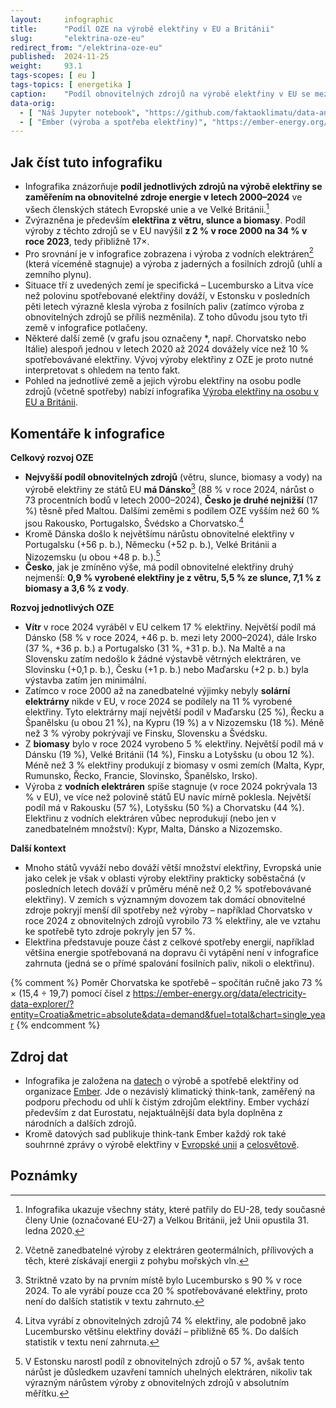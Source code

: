 ```yaml
---
layout:     infographic
title:      "Podíl OZE na výrobě elektřiny v EU a Británii"
slug:       "elektrina-oze-eu"
redirect_from: "/elektrina-oze-eu"
published:  2024-11-25
weight:     93.1
tags-scopes: [ eu ]
tags-topics: [ energetika ]
caption:    "Podíl obnovitelných zdrojů na výrobě elektřiny v EU se mezi lety 2000–2024 zvýšil přibližně 17×. Nejvyšší podíl těchto zdrojů má Dánsko, nejnižší Česko."
data-orig:
  - [ "Náš Jupyter notebook", "https://github.com/faktaoklimatu/data-analysis/blob/master/notebooks/electricity-generation-res.ipynb" ]
  - [ "Ember (výroba a spotřeba elektřiny)", "https://ember-energy.org/data/yearly-electricity-data/" ]
---
```


## Jak číst tuto infografiku

* Infografika znázorňuje **podíl jednotlivých zdrojů na výrobě elektřiny se zaměřením na obnovitelné zdroje energie v letech 2000–2024** ve všech členských státech Evropské unie a ve Velké Británii.[^EU]
* Zvýrazněna je především **elektřina z větru, slunce a biomasy**. Podíl výroby z těchto zdrojů se v EU navýšil **z 2 % v roce 2000 na 34 % v roce 2023**, tedy přibližně 17×.
* Pro srovnání je v infografice zobrazena i výroba z vodních elektráren[^ostatni-hydro] (která víceméně stagnuje) a výroba z jaderných a fosilních zdrojů (uhlí a zemního plynu).
* Situace tří z uvedených zemí je specifická – Lucembursko a Litva více než polovinu spotřebované elektřiny dováží, v Estonsku v posledních pěti letech výrazně klesla výroba z fosilních paliv (zatímco výroba z obnovitelných zdrojů se příliš nezměnila). Z toho důvodu jsou tyto tři země v infografice potlačeny.
* Některé další země (v grafu jsou označeny *, např. Chorvatsko nebo Itálie) alespoň jednou v letech 2020 až 2024 dovážely více než 10 % spotřebovávané elektřiny. Vývoj výroby elektřiny z OZE je proto nutné interpretovat s ohledem na tento fakt.
* Pohled na jednotlivé země a jejich výrobu elektřiny na osobu podle zdrojů (včetně spotřeby) nabízí infografika [Výroba elektřiny na osobu v EU a Británii](/infografiky/elektrina-na-osobu-eu).

## Komentáře k infografice

**Celkový rozvoj OZE**

* **Nejvyšší podíl obnovitelných zdrojů** (větru, slunce, biomasy a vody) na výrobě elektřiny ze států EU **má Dánsko**[^lucembursko] (88 % v roce 2024, nárůst o 73 procentních bodů v letech 2000–2024), **Česko je druhé nejnižší** (17 %) těsně před Maltou. Dalšími zeměmi s podílem OZE vyšším než 60 % jsou Rakousko, Portugalsko, Švédsko a Chorvatsko.[^litva]
* Kromě Dánska došlo k největšímu nárůstu obnovitelné elektřiny v Portugalsku (+56 p. b.), Německu (+52 p. b.), Velké Británii a Nizozemsku (u obou +48 p. b.).[^estonsko]
* **Česko**, jak je zmíněno výše, má podíl obnovitelné elektřiny druhý nejmenší: **0,9 % vyrobené elektřiny je z větru, 5,5 % ze slunce, 7,1 % z biomasy a 3,6 % z vody**.

**Rozvoj jednotlivých OZE**

* **Vítr** v roce 2024 vyráběl v EU celkem 17 % elektřiny. Největší podíl má Dánsko (58 % v roce 2024, +46 p. b. mezi lety 2000–2024), dále Irsko (37 %, +36 p. b.) a Portugalsko (31 %, +31 p. b.). Na Maltě a na Slovensku zatím nedošlo k žádné výstavbě větrných elektráren, ve Slovinsku (+0,1 p. b.), Česku (+1 p. b.) nebo Maďarsku (+2 p. b.) byla výstavba zatím jen minimální.
* Zatímco v roce 2000 až na zanedbatelné výjimky nebyly **solární elektrárny** nikde v EU, v roce 2024 se podílely na 11 % vyrobené elektřiny. Tyto elektrárny mají největší podíl v Maďarsku (25 %), Řecku a Španělsku (u obou 21 %), na Kypru (19 %) a v Nizozemsku (18 %). Méně než 3 % výroby pokrývají ve Finsku, Slovensku a Švédsku.
* Z **biomasy** bylo v roce 2024 vyrobeno 5 % elektřiny. Největší podíl má v Dánsku (19 %), Velké Británii (14 %), Finsku a Lotyšsku (u obou 12 %). Méně než 3 % elektřiny produkují z biomasy v osmi zemích (Malta, Kypr, Rumunsko, Řecko, Francie, Slovinsko, Španělsko, Irsko).
* Výroba z **vodních elektráren** spíše stagnuje (v roce 2024 pokrývala 13 % v EU), ve více než polovině států EU navíc mírně poklesla. Největší podíl má v Rakousku (57 %), Lotyšsku (50 %) a Chorvatsku (44 %). Elektřinu z vodních elektráren vůbec neprodukují (nebo jen v zanedbatelném množství): Kypr, Malta, Dánsko a Nizozemsko.

**Další kontext**

* Mnoho států vyváží nebo dováží větší množství elektřiny, Evropská unie jako celek je však v oblasti výroby elektřiny prakticky soběstačná (v posledních letech dováží v průměru méně než 0,2 % spotřebovávané elektřiny). V zemích s významným dovozem tak domácí obnovitelné zdroje pokryjí menší díl spotřeby než výroby – například Chorvatsko v roce 2024 z obnovitelných zdrojů vyrobilo 73 % elektřiny, ale ve vztahu ke spotřebě tyto zdroje pokryly jen 57 %.
* Elektřina představuje pouze část z celkové spotřeby energií, například většina energie spotřebovaná na dopravu či vytápění není v infografice zahrnuta (jedná se o přímé spalování fosilních paliv, nikoli o elektřinu).

{% comment %}
Poměr Chorvatska ke spotřebě – spočítán ručně jako 73 % × (15,4 ÷ 19,7) pomocí čísel z https://ember-energy.org/data/electricity-data-explorer/?entity=Croatia&metric=absolute&data=demand&fuel=total&chart=single_year
{% endcomment %}

## Zdroj dat

* Infografika je založena na [datech](https://ember-climate.org/data-catalogue/yearly-electricity-data/) o výrobě a spotřebě elektřiny od organizace [Ember](https://ember-climate.org/). Jde o nezávislý klimatický think-tank, zaměřený na podporu přechodu od uhlí k čistým zdrojům elektřiny. Ember vychází především z dat Eurostatu, nejaktuálnější data byla doplněna z národních a dalších zdrojů.
* Kromě datových sad publikuje think-tank Ember každý rok také souhrnné zprávy o výrobě elektřiny v [Evropské unii](https://ember-energy.org/latest-insights/european-electricity-review-2025/) a [celosvětově](https://ember-energy.org/latest-insights/global-electricity-review-2025/).

## Poznámky

[^EU]: Infografika ukazuje všechny státy, které patřily do EU-28, tedy současné členy Unie (označované EU-27) a Velkou Británii, jež  Unii opustila 31. ledna 2020.
[^ostatni-hydro]: Včetně zanedbatelné výroby z elektráren geotermálních, přílivových a těch, které získávají energii z pohybu mořských vln.
[^lucembursko]: Striktně vzato by na prvním místě bylo Lucembursko s 90 % v roce 2024. To ale vyrábí pouze cca 20 % spotřebovávané elektřiny, proto není do dalších statistik v textu zahrnuto.
[^litva]: Litva vyrábí z obnovitelných zdrojů 74 % elektřiny, ale podobně jako Lucembursko většinu elektřiny dováží – přibližně 65 %. Do dalších statistik v textu není zahrnuta.
[^estonsko]: V Estonsku narostl podíl z obnovitelných zdrojů o 57 %, avšak tento nárůst je důsledkem uzavření tamních uhelných elektráren, nikoliv tak výrazným nárůstem výroby z obnovitelných zdrojů v absolutním měřítku.
